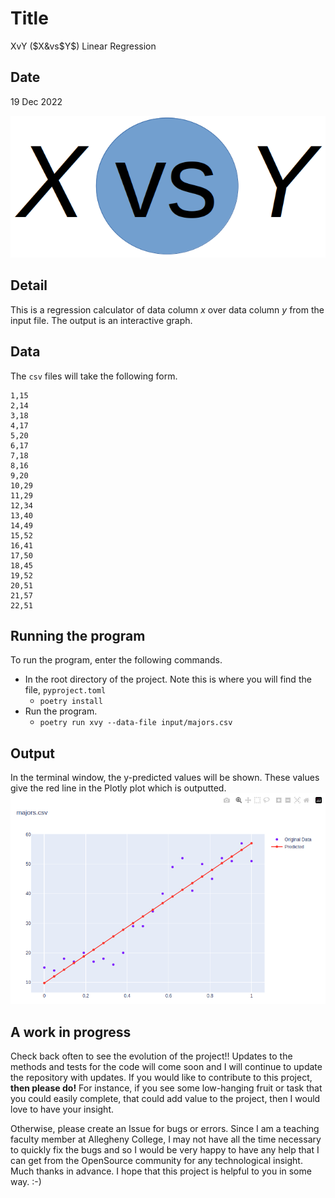 # Title

XvY ($X&vs$Y$) Linear Regression

## Date

19 Dec 2022

![graphics/xvsy.png](graphics/xvsy.png)

## Detail
This is a regression calculator of data column $x$ over data column $y$ from the input file. The output is an interactive graph.

## Data
The `csv` files will take the following form.
```
1,15
2,14
3,18
4,17
5,20
6,17
7,18
8,16
9,20
10,29
11,29
12,34
13,40
14,49
15,52
16,41
17,50
18,45
19,52
20,51
21,57
22,51
```

## Running the program
To run the program, enter the following commands.

* In the root directory of the project. Note this is where you will find the file, `pyproject.toml`
  + `poetry install`
* Run the program.
  + `poetry run xvy --data-file input/majors.csv`


## Output
In the terminal window, the y-predicted values will be shown. These values give the red line in the Plotly plot which is outputted.
![graphics/plot.png](graphics/plot.png)


## A work in progress

Check back often to see the evolution of the project!! Updates to the methods and tests for the code will come soon and I will continue to update the repository with updates. If you would like to contribute to this project, __then please do!__ For instance, if you see some low-hanging fruit or task that you could easily complete, that could add value to the project, then I would love to have your insight.

Otherwise, please create an Issue for bugs or errors. Since I am a teaching faculty member at Allegheny College, I may not have all the time necessary to quickly fix the bugs and so I would be very happy to have any help that I can get from the OpenSource community for any technological insight. Much thanks in advance. I hope that this project is helpful to you in some way. :-)

